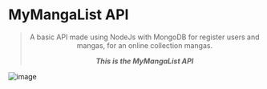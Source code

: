 # MyMangaList API

><p align="center">A basic API made using NodeJs with MongoDB for register users and mangas, for an online collection mangas.</p>
><p align="center"><em><b>This is the MyMangaList API</b></em></p>

![image](https://i.ibb.co/k1qmFVL/my-Manga-List-API-logo.png)


